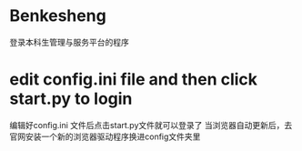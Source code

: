 # Benkesheng
登录本科生管理与服务平台的程序
# edit config.ini file and then click start.py to login
编辑好config.ini 文件后点击start.py文件就可以登录了
当浏览器自动更新后，去官网安装一个新的浏览器驱动程序换进config文件夹里
